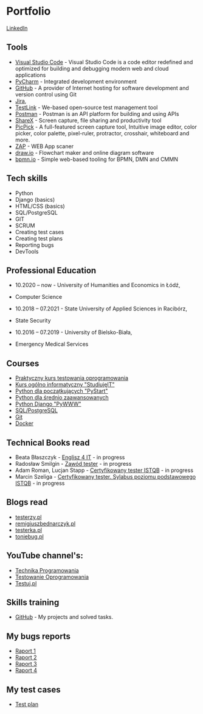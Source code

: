 # Portfolio

[LinkedIn](https://www.linkedin.com/in/dariusz-ryszka-36a631227/)

## Tools
  - [Visual Studio Code](https://code.visualstudio.com) - Visual Studio Code is a code editor redefined and optimized for building and debugging modern web and cloud applications  
  - [PyCharm](https://www.jetbrains.com/pycharm/) - Integrated development environment
  - [GitHub](https://github.com/MagdalenaOlak) - A provider of Internet hosting for software development and version control using Git
  - [Jira](https://www.atlassian.com/software/jira0), 
  - [TestLink](https://bitnami.com/stack/testlink) - We-based open-source test management tool
  - [Postman](https://www.postman.com/) - Postman is an API platform for building and using APIs
  - [ShareX](https://getsharex.com/) - Screen capture, file sharing and productivity tool
  - [PicPick](https://picpick.app/pl/) - A full-featured screen capture tool, Intuitive image editor, color picker, color palette, pixel-ruler, protractor, crosshair, whiteboard and more.  
  - [ZAP](https://www.zaproxy.org/) - WEB App scaner
  - [draw.io](https://app.diagrams.net/) - Flowchart maker and online diagram software
  - [bpmn.io](https://bpmn.io) - Simple web-based tooling for BPMN, DMN and CMMN 

## Tech skills
  - Python
  - Django (basics)
  - HTML/CSS (basics)
  - SQL/PostgreSQL
  - GIT    
  - SCRUM
  - Creating test cases
  - Creating test plans
  - Reporting bugs      
  - DevTools  
  
## Professional Education
* 10.2020 – now - University of Humanities and Economics in Łódź, 
- Computer Science

* 10.2018 – 07.2021 - State University of Applied Sciences in Racibórz,
- State Security   
      
* 10.2016 – 07.2019 - University of Bielsko-Biała,
- Emergency Medical Services

## Courses
  - [Praktyczny kurs testowania oprogramowania](https://www.udemy.com/course/praktyczny-kurs-testowania-oprogramowania/)
  - [Kurs ogólno informatyczny "StudiujęIT"](https://www.studiuje.it/)
  - [Python dla początkujących "PyStart"](https://edu.dokodu.dev/product/pystart-pl/) 
  - [Python dla średnio zaawansowanych](https://www.udemy.com/course/python-dla-srednio-zaawansowanych/)
  - [Python Django "PyWWW"](https://pywww.pl/)
  - [SQL/PostgreSQL](https://www.udemy.com/course/sql-dla-poczatkujacych-postgresql-z-podrecznikiem-pdf/)
  - [Git](https://www.udemy.com/course/kurs-git-i-github-od-podstaw/)  
  - [Docker](https://www.udemy.com/course/docker-od-podstaw-dla-programistow-i-nie-tylko/)

## Technical Books read
* Beata Błaszczyk - [Englisz 4 IT](https://helion.pl/ksiazki/english-4-it-praktyczny-kurs-jezyka-angielskiego-dla-specjalistow-it-i-nie-tylko-beata-blaszczyk,anginv.htm#format/d) - in progress
* Radosław Smilgin - [Zawód tester](https://ksiegarnia.pwn.pl/Zawod-tester.-Od-decyzji-do-zdobycia-doswiadczenia,743423772,p.html) - in progress
* Adam Roman, Lucjan Stapp - [Certyfikowany tester ISTQB](https://helion.pl/ksiazki/certyfikowany-tester-istqb-poziom-podstawowy-adam-roman-lucjan-stapp,ctispp.htm#format/e) - in progress
* Marcin Szeliga - [Certyfikowany tester. Sylabus poziomu podstawowego ISTQB](https://sjsi.org/ist-qb/do-pobrania/) - in progress

## Blogs read

* [testerzy.pl](http://testerzy.pl)
* [remigiuszbednarczyk.pl](https://remigiuszbednarczyk.pl)
* [testerka.pl](http://testerka.pl)
* [toniebug.pl](https://www.toniebug.pl)

## YouTube channel's:
 - [Technika Programowania](https://www.youtube.com/c/TechnikaProgramowania)
 - [Testowanie Oprogramowania](https://www.youtube.com/c/Micha%C5%82Foksa/videos)
 - [Testuj.pl](https://www.youtube.com/c/testujplcommunity)

## Skills training
  - [GitHub](https://github.com/Darek-Ryszka) - My projects and solved tasks.
  
## My bugs reports
  - [Raport 1](https://docs.google.com/document/d/1voBjK4L6CYNuc5rIvpdiKw0TkyBjsN9M/edit?usp=sharing&ouid=102493139943893227490&rtpof=true&sd=true)
  - [Raport 2](https://docs.google.com/document/d/11fSUjrz-KfGykQ7vFSrsjclRgT7zxgKr/edit?usp=sharing&ouid=102493139943893227490&rtpof=true&sd=true)
  - [Raport 3](https://drive.google.com/drive/folders/1sErLcdqRQT0c4L72F6VwjrHtF3vdPDnO?usp=sharing)
  - [Raport 4](https://drive.google.com/drive/folders/1_6KjzDoGPbbq3DB5Klwro60ruGiyXUfR?usp=sharing)

## My test cases
  - [Test plan](https://drive.google.com/file/d/1YSKj6vqgoAZ30BdqwcpyDA1vMN1nmsoZ/view?usp=sharing)
